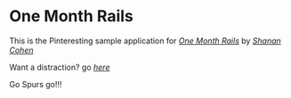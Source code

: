 # One Month Rails

This is the Pinteresting sample application for [*One Month Rails*](http://onemonthrails.com) by [*Shanan Cohen*](sodenbyssingle@gmail.com)


Want a distraction? go [*here*](http://www.espn.com)



Go Spurs go!!!